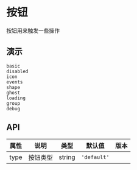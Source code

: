 # 按钮
按钮用来触发一些操作
## 演示
```demo
basic
disabled
icon
events
shape
ghost
loading
group
debug
```
## API
|属性|说明|类型|默认值|版本|
|-|-|-|-|-|
|type|按钮类型|string|`'default'`||